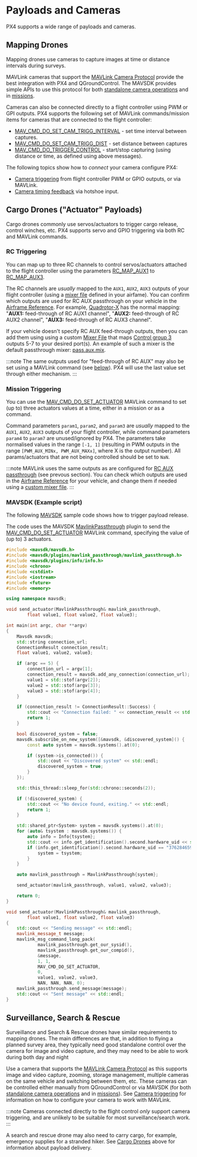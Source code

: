 # Payloads and Cameras

PX4 supports a wide range of payloads and cameras.

## Mapping Drones

Mapping drones use cameras to capture images at time or distance intervals during surveys.

MAVLink cameras that support the [MAVLink Camera Protocol](https://mavlink.io/en/services/camera.html) provide the best integration with PX4 and QGroundControl. The MAVSDK provides simple APIs to use this protocol for both [standalone camera operations](https://mavsdk.mavlink.io/main/en/cpp/api_reference/classmavsdk_1_1_camera.html) and in [missions](https://mavsdk.mavlink.io/main/en/cpp/api_reference/structmavsdk_1_1_mission_1_1_mission_item.html#structmavsdk_1_1_mission_1_1_mission_item_1a0299fbbe7c7b03bc43eb116f96b48df4).

Cameras can also be connected directly to a flight controller using PWM or GPI outputs. PX4 supports the following set of MAVLink commands/mission items for cameras that are connected to the flight controller:
* [MAV_CMD_DO_SET_CAM_TRIGG_INTERVAL](https://mavlink.io/en/messages/common.html#MAV_CMD_DO_SET_CAM_TRIGG_INTERVAL) - set time interval between captures.
* [MAV_CMD_DO_SET_CAM_TRIGG_DIST](https://mavlink.io/en/messages/common.html#MAV_CMD_DO_SET_CAM_TRIGG_DIST) - set distance between captures
* [MAV_CMD_DO_TRIGGER_CONTROL](https://mavlink.io/en/messages/common.html#MAV_CMD_DO_TRIGGER_CONTROL) - start/stop capturing (using distance or time, as defined using above messages).

The following topics show how to *connect* your camera configure PX4:
* [Camera triggering](../peripherals/camera.md) from flight controller PWM or GPIO outputs, or via MAVLink.
* [Camera timing feedback](../peripherals/camera.md#camera_capture) via hotshoe input.


## Cargo Drones ("Actuator" Payloads)

Cargo drones commonly use servos/actuators to trigger cargo release, control winches, etc. PX4 supports servo and GPIO triggering via both RC and MAVLink commands.

### RC Triggering

You can map up to three RC channels to control servos/actuators attached to the flight controller using the parameters [RC_MAP_AUX1](../advanced_config/parameter_reference.md#RC_MAP_AUX1) to [RC_MAP_AUX3](../advanced_config/parameter_reference.md#RC_MAP_AUX3).

The RC channels are *usually* mapped to the `AUX1`, `AUX2`, `AUX3` outputs of your flight controller (using a [mixer file](../concept/mixing.md) defined in your airfame). You can confirm which outputs are used for RC AUX passthrough on your vehicle in the [Airframe Reference](../airframes/airframe_reference.html). For example, [Quadrotor-X](../airframes/airframe_reference.md#quadrotor-x) has the normal mapping: "**AUX1:** feed-through of RC AUX1 channel", "**AUX2:** feed-through of RC AUX2 channel", "**AUX3:** feed-through of RC AUX3 channel".

If your vehicle doesn't specify RC AUX feed-through outputs, then you can add them using using a custom [Mixer File](../concept/mixing.md) that maps [Control group 3](../concept/mixing.md#control-group-3-manual-passthrough) outputs 5-7 to your desired port(s). An example of such a mixer is the default passthrough mixer: [pass.aux.mix](https://github.com/PX4/PX4-Autopilot/blob/master/ROMFS/px4fmu_common/mixers/pass.aux.mix).

:::note
The same outputs used for "feed-through of RC AUX" may also be set using a MAVLink command (see [below](#mission-triggering)). PX4 will use the last value set through either mechanism.
:::


### Mission Triggering

You can use the [MAV_CMD_DO_SET_ACTUATOR](https://mavlink.io/en/messages/common.html#MAV_CMD_DO_SET_ACTUATOR) MAVLink command to set (up to) three actuators values at a time, either in a mission or as a command.

Command parameters `param1`, `param2`, and `param3` are _usually_ mapped to the `AUX1`, `AUX2`, `AUX3` outputs of your flight controller, while command parameters `param4` to `param7` are unused/ignored by PX4. The parameters take normalised values in the range `[-1, 1]` (resulting in PWM outputs in the range `[PWM_AUX_MINx, PWM_AUX_MAXx]`, where X is the output number). All params/actuators that are not being controlled should be set to `NaN`.

:::note MAVLink uses the same outputs as are configured for [RC AUX passthrough](#rc-triggering) (see prevous section). You can check which outputs are used in the [Airframe Reference](../airframes/airframe_reference.html) for your vehicle, and change them if needed using a [custom mixer file](../concept/mixing.md).
:::


### MAVSDK (Example script)

The following [MAVSDK](https://mavsdk.mavlink.io/develop/en/) sample code shows how to trigger payload release.

The code uses the MAVSDK [MavlinkPassthrough](https://mavsdk.mavlink.io/develop/en/api_reference/classmavsdk_1_1_mavlink_passthrough.html) plugin to send the [MAV_CMD_DO_SET_ACTUATOR](https://mavlink.io/en/messages/common.html#MAV_CMD_DO_SET_ACTUATOR) MAVLink command, specifying the value of (up to) 3 actuators.


<!-- note, we still need to explain how to map those values to actual outputs on PX4 
There are also questions on this script in the original PR.
-->

```cpp
#include <mavsdk/mavsdk.h>
#include <mavsdk/plugins/mavlink_passthrough/mavlink_passthrough.h>
#include <mavsdk/plugins/info/info.h>
#include <chrono>
#include <cstdint>
#include <iostream>
#include <future>
#include <memory>

using namespace mavsdk;

void send_actuator(MavlinkPassthrough& mavlink_passthrough,
        float value1, float value2, float value3);

int main(int argc, char **argv)
{
    Mavsdk mavsdk;
    std::string connection_url;
    ConnectionResult connection_result;
    float value1, value2, value3;

    if (argc == 5) {
        connection_url = argv[1];
        connection_result = mavsdk.add_any_connection(connection_url);
        value1 = std::stof(argv[2]);
        value2 = std::stof(argv[3]);
        value3 = std::stof(argv[4]);
    } 

    if (connection_result != ConnectionResult::Success) {
        std::cout << "Connection failed: " << connection_result << std::endl;
        return 1;
    }

    bool discovered_system = false;
    mavsdk.subscribe_on_new_system([&mavsdk, &discovered_system]() {
        const auto system = mavsdk.systems().at(0);

        if (system->is_connected()) {
            std::cout << "Discovered system" << std::endl;
            discovered_system = true;
        }
    });

    std::this_thread::sleep_for(std::chrono::seconds(2));

    if (!discovered_system) {
        std::cout << "No device found, exiting." << std::endl;
        return 1;
    }

    std::shared_ptr<System> system = mavsdk.systems().at(0);
    for (auto& tsystem : mavsdk.systems()) {
        auto info = Info{tsystem};
        std::cout << info.get_identification().second.hardware_uid << std::endl;
        if (info.get_identification().second.hardware_uid == "3762846593019032885") {
            system = tsystem;
        }
    }

    auto mavlink_passthrough = MavlinkPassthrough{system};

    send_actuator(mavlink_passthrough, value1, value2, value3);

    return 0;
}

void send_actuator(MavlinkPassthrough& mavlink_passthrough,
        float value1, float value2, float value3)
{
    std::cout << "Sending message" << std::endl;
    mavlink_message_t message;
    mavlink_msg_command_long_pack(
            mavlink_passthrough.get_our_sysid(),
            mavlink_passthrough.get_our_compid(),
            &message,
            1, 1,
            MAV_CMD_DO_SET_ACTUATOR,
            0,
            value1, value2, value3,
            NAN, NAN, NAN, 0);
    mavlink_passthrough.send_message(message);
    std::cout << "Sent message" << std::endl;
}
```

## Surveillance, Search & Rescue

Surveillance and Search & Rescue drones have similar requirements to mapping drones. The main differences are that, in addition to flying a planned survey area, they typically need good standalone control over the camera for image and video capture, and they may need to be able to work during both day and night

Use a camera that supports the [MAVLink Camera Protocol](https://mavlink.io/en/services/camera.html) as this supports image and video capture, zooming, storage management, multiple cameras on the same vehicle and switching between them, etc. These cameras can be controlled either manually from QGroundControl or via MAVSDK (for both [standalone camera operations](https://mavsdk.mavlink.io/main/en/cpp/api_reference/classmavsdk_1_1_camera.html) and in [missions](https://mavsdk.mavlink.io/main/en/cpp/api_reference/structmavsdk_1_1_mission_1_1_mission_item.html#structmavsdk_1_1_mission_1_1_mission_item_1a0299fbbe7c7b03bc43eb116f96b48df4)). See [Camera triggering](../peripherals/camera.md) for information on how to configure your camera to work with MAVLink.

:::note
Cameras connected directly to the flight control _only_ support camera triggering, and are unlikely to be suitable for most surveillance/search work.
:::

A search and rescue drone may also need to carry cargo, for example, emergency supplies for a stranded hiker. See [Cargo Drones](#cargo-drones-actuator-payloads) above for information about payload delivery.
